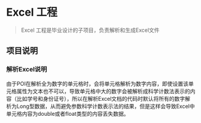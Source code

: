 # Excel 工程
> Excel 工程是毕业设计的子项目，负责解析和生成Excel文件


## 项目说明
### 解析Excel说明
由于POI在解析全为数字的单元格时，会将单元格解析为数字内容，即使设置该单元格属性为文本也不可以，导致单元格中大的数字会被解析成科学计数法表示的内容（比如学号和身份证号），所以在解析Excel文档的代码时默认将所有的数字解析为Long型数据，从而避免参数科学计数表示法的结果，但是这样会导致Excel中单元格内容为double或者float类型的内容丢失数据。
